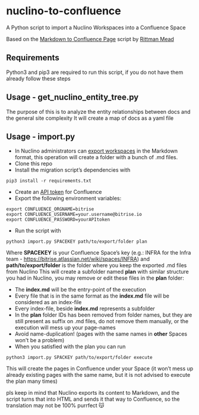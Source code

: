 # nuclino-to-confluence
A Python script to import a Nuclino Workspaces into a Confluence Space

Based on the [Markdown to Confluence Page](https://github.com/rittmanmead/md_to_conf) script by [Rittman Mead](https://github.com/RittmanMead)

## Requirements

Python3 and pip3 are required to run this script, if you do not have them already follow these steps

## Usage - get_nuclino_entity_tree.py

The purpose of this is to analyze the entity relationships between docs and the general site complexity
It will create a map of docs as a yaml file



## Usage - import.py

- In Nuclino administrators can [export workspaces](https://help.nuclino.com/fb60e6f6-export-a-workspace) in the Markdown format, this operation will create a folder with a bunch of .md files.
- Clone this repo
- Install the migration script’s dependencies with
```SHELL
pip3 install -r requirements.txt
```
- Create an [API token](https://id.atlassian.com/manage/api-tokens) for Confluence
- Export the following environment variables:
```SHELL
export CONFLUENCE_ORGNAME=bitrise
export CONFLUENCE_USERNAME=your.username@bitrise.io
export CONFLUENCE_PASSWORD=yourAPItoken
```
- Run the script with
```SHELL
python3 import.py SPACEKEY path/to/export/folder plan
```
Where **SPACEKEY** is your Confluence Space’s key (e.g.: INFRA for the Infra team - https://bitrise.atlassian.net/wiki/spaces/INFRA) and **path/to/export/folder** is the folder where you keep the exported .md files from Nuclino
This will create a subfolder named **plan** with similar structure you had in Nuclino, you may remove or edit these files in the **plan** folder:
- The **index.md** will be the entry-point of the execution
- Every file that is in the same format as the **index.md** file will be considered as an index-file
- Every index-file, beside **index.md** represents a subfolder
- In the **plan** folder IDs has been removed from folder names, but they are still present as suffix on .md files, do not remove them manually, or the execution will mess up your page-names
- Avoid name-duplication! (pages with the same names in **other** Spaces won't be a problem)
- When you satisfied with the plan you can run
```SHELL
python3 import.py SPACKEY path/to/export/folder execute
```
This will create the pages in Confluence under your Space (it won’t mess up already existing pages with the same name, but it is not advised to execute the plan many times)

pls keep in mind that Nuclino exports its content to Markdown, and the script turns that into HTML and sends it that way to Confluence, so the translation may not be 100% purrfect 😽
